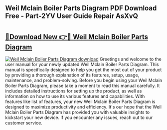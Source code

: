 ## Weil Mclain Boiler Parts Diagram PDF Download Free - Part-2YV User Guide Repair AsXvQ

# <h2><a href="http://dfuo1e.blite.top/?on=Weil+Mclain+Boiler+Parts+Diagram">🔗Download New 👉🔴 Weil Mclain Boiler Parts Diagram</a></h2>

[![Weil Mclain Boiler Parts Diagram download](https://i.imgur.com/lujVjoI.png)](http://dfuo1e.blite.top/?on=Weil+Mclain+Boiler+Parts+Diagram)
Greetings and welcome to the user manual for your newly updated Weil Mclain Boiler Parts Diagram. This manual is specifically designed to help you get the most out of your product by providing a thorough explanation of its features, setup, usage, maintenance, and problem-solving. Before you begin using your Weil Mclain Boiler Parts Diagram, please take a moment to read this manual carefully. It includes detailed instructions for setting up the product, as well as information on how to use its various features and capabilities. With features like list of features, your new Weil Mclain Boiler Parts Diagram is designed to maximize productivity and efficiency. It's our hope that the Weil Mclain Boiler Parts Diagram has provided you with valuable insights to kickstart your new device. If you encounter any issues, reach out to our customer service.
